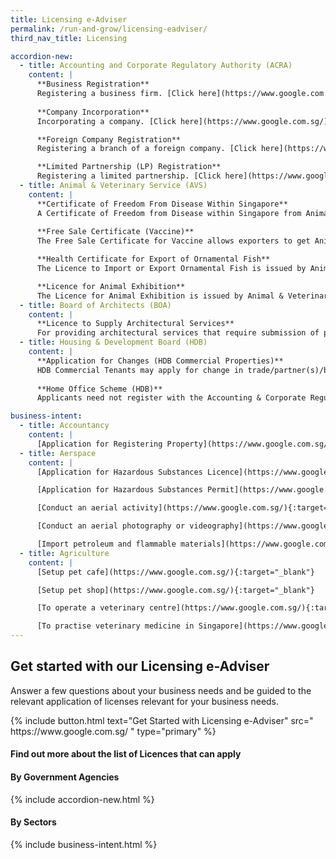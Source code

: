 ```yaml
---
title: Licensing e-Adviser
permalink: /run-and-grow/licensing-eadviser/
third_nav_title: Licensing

accordion-new:
  - title: Accounting and Corporate Regulatory Authority (ACRA)
    content: |
      **Business Registration**
      Registering a business firm. [Click here](https://www.google.com.sg/){:target="_blank"}
      
      **Company Incorporation**
      Incorporating a company. [Click here](https://www.google.com.sg/){:target="_blank"}

      **Foreign Company Registration**
      Registering a branch of a foreign company. [Click here](https://www.google.com.sg/){:target="_blank"}

      **Limited Partnership (LP) Registration**
      Registering a limited partnership. [Click here](https://www.google.com.sg/){:target="_blank"}
  - title: Animal & Veterinary Service (AVS)
    content: |
      **Certificate of Freedom From Disease Within Singapore**
      A Certificate of Freedom from Disease within Singapore from Animal & Veterinary Service will be required if the country to which you intend to export animal/bird products requires certification that Singapore is free from specific animal disease(s) of concern, to facilitate the export. [Click here](https://www.google.com.sg/){:target="_blank"}
      
      **Free Sale Certificate (Vaccine)**
      The Free Sale Certificate for Vaccine allows exporters to get Animal & Veterinary Service endorsement for their vaccine intended for export. [Click here](https://www.google.com.sg/){:target="_blank"}

      **Health Certificate for Export of Ornamental Fish**
      The Licence to Import or Export Ornamental Fish is issued by Animal & Veterinary Service to traders who wishes to import, export or transship ornamental fish. [Click here](https://www.google.com.sg/){:target="_blank"}

      **Licence for Animal Exhibition**
      The Licence for Animal Exhibition is issued by Animal & Veterinary Service to use a premise for animal display, exhibition, performance or distribution. [Click here](https://www.google.com.sg/){:target="_blank"}
  - title: Board of Architects (BOA)
    content: |
      **Licence to Supply Architectural Services**
      For providing architectural services that require submission of plans and certificates to authorities regulating buildings. [Click here](https://www.google.com.sg/){:target="_blank"}
  - title: Housing & Development Board (HDB)
    content: |
      **Application for Changes (HDB Commercial Properties)**
      HDB Commercial Tenants may apply for change in trade/partner(s)/business mode, transfer, assignment or renting out their properties. HDB Commercial Owners may apply for renting out their living quarters. [Click here](https://www.google.com.sg/){:target="_blank"}
      
      **Home Office Scheme (HDB)**
      Applicants need not register with the Accounting & Corporate Regulatory Authority (ACRA) first to apply for the Home Office Scheme (HOS). HDB's Home Office Scheme is applicable for HDB residential flats and living quarters of the HDB commercial property. [Click here](https://www.google.com.sg/){:target="_blank"}

business-intent:
  - title: Accountancy
    content: |
      [Application for Registering Property](https://www.google.com.sg/){:target="_blank"}
  - title: Aerspace
    content: |
      [Application for Hazardous Substances Licence](https://www.google.com.sg/){:target="_blank"}

      [Application for Hazardous Substances Permit](https://www.google.com.sg/){:target="_blank"}

      [Conduct an aerial activity](https://www.google.com.sg/){:target="_blank"}

      [Conduct an aerial photography or videography](https://www.google.com.sg/){:target="_blank"}

      [Import petroleum and flammable materials](https://www.google.com.sg/){:target="_blank"}
  - title: Agriculture
    content: |
      [Setup pet cafe](https://www.google.com.sg/){:target="_blank"}

      [Setup pet shop](https://www.google.com.sg/){:target="_blank"}

      [To operate a veterinary centre](https://www.google.com.sg/){:target="_blank"}

      [To practise veterinary medicine in Singapore](https://www.google.com.sg/){:target="_blank"}
---
```


## Get started with our Licensing e-Adviser
Answer a few questions about your business needs and be guided to the relevant application of licenses relevant for your business needs.  

<p>
{% include button.html text="Get Started with Licensing e-Adviser" src="
https://www.google.com.sg/
" type="primary" %}
</p>

#### Find out more about the list of Licences that can apply

#### By Government Agencies
{% include accordion-new.html %}

#### By Sectors
{% include business-intent.html %}





